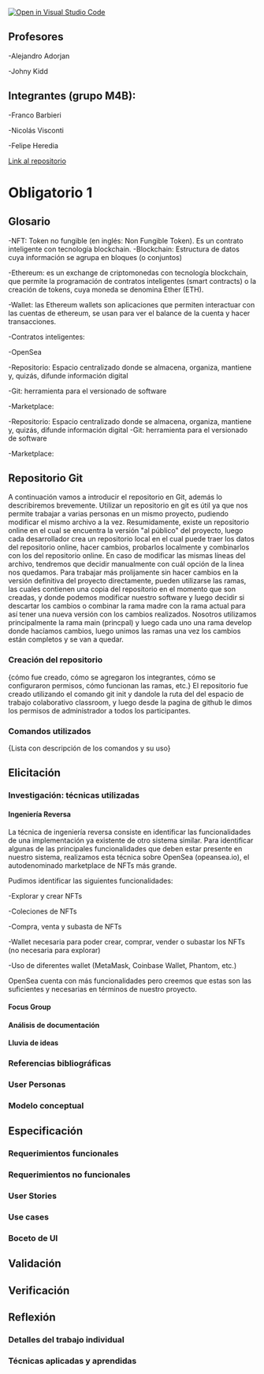 [![Open in Visual Studio Code](https://classroom.github.com/assets/open-in-vscode-f059dc9a6f8d3a56e377f745f24479a46679e63a5d9fe6f495e02850cd0d8118.svg)](https://classroom.github.com/online_ide?assignment_repo_id=7412974&assignment_repo_type=AssignmentRepo)

## Profesores

-Alejandro Adorjan

-Johny Kidd


## Integrantes (grupo M4B):

-Franco Barbieri

-Nicolás Visconti

-Felipe Heredia

[Link al repositorio](https://github.com/ORTFIS2022/obligatorio-Barbieri-Franco--Heredia-Felipe--Visconti-Nicolas.git)


# Obligatorio 1 


## Glosario

-NFT: Token no fungible (en inglés: Non Fungible Token). Es un contrato inteligente con tecnología blockchain.
-Blockchain: Estructura de datos cuya información se agrupa en bloques (o conjuntos)

-Ethereum: es un exchange de criptomonedas con tecnología blockchain, que permite la programación de contratos inteligentes (smart contracts) o la creación de tokens, cuya moneda se denomina Ether (ETH).

-Wallet: las Ethereum wallets son aplicaciones que permiten interactuar con las cuentas de ethereum, se usan para ver el balance de la cuenta y hacer transacciones.

-Contratos inteligentes:

-OpenSea

-Repositorio: Espacio centralizado donde se almacena, organiza, mantiene y, quizás, difunde información digital

-Git: herramienta para el versionado de software 

-Marketplace:

-Repositorio: Espacio centralizado donde se almacena, organiza, mantiene y, quizás, difunde información digital
-Git: herramienta para el versionado de software 

-Marketplace:

## Repositorio Git

A continuación vamos a introducir el repositorio en Git, además lo describiremos brevemente.
Utilizar un repositorio en git es útil ya que nos permite trabajar a varias personas en un mismo proyecto, pudiendo modificar el mismo archivo a la vez. Resumidamente, existe un repositorio online en el cual se encuentra la versión "al público" del proyecto, luego cada desarrollador crea un repositorio local en el cual puede traer los datos del repositorio online, hacer cambios, probarlos localmente y combinarlos con los del repositorio online. 
En caso de modificar las mismas líneas del archivo, tendremos que decidir manualmente con cuál opción de la linea nos quedamos.
Para trabajar más prolijamente sin hacer cambios en la versión definitiva del proyecto directamente, pueden utilizarse las ramas, las cuales contienen una copia del repositorio en el momento que son creadas, y donde podemos modificar nuestro software y luego decidir si descartar los cambios o combinar la rama madre con la rama actual para así tener una nueva versión con los cambios realizados.
Nosotros utilizamos principalmente la rama main (princpal) y luego cada uno una rama develop donde hacíamos cambios, luego unimos las ramas una vez los cambios están completos y se van a quedar.


### Creación del repositorio

{cómo fue creado, cómo se agregaron los integrantes, cómo se configuraron permisos, cómo funcionan las ramas, etc.}
El repositorio fue creado utilizando el comando git init y dandole la ruta del del espacio de trabajo colaborativo classroom, 
y luego desde la pagina de github le dimos los permisos de administrador a todos los participantes.


### Comandos utilizados

{Lista con descripción de los comandos y su uso}



## Elicitación

### Investigación: técnicas utilizadas

#### Ingeniería Reversa

La técnica de ingeniería reversa consiste en identificar las funcionalidades de una implementación ya existente de otro sistema similar.
Para identificar algunas de las principales funcionalidades que deben estar presente en nuestro sistema, realizamos esta técnica sobre OpenSea (opeansea.io), el autodenominado marketplace de NFTs más grande.


Pudimos identificar las siguientes funcionalidades:


-Explorar y crear NFTs

-Coleciones de NFTs

-Compra, venta y subasta de NFTs

-Wallet necesaria para poder crear, comprar, vender o subastar los NFTs (no necesaria para explorar)

-Uso de diferentes wallet (MetaMask, Coinbase Wallet, Phantom, etc.)


OpenSea cuenta con más funcionalidades pero creemos que estas son las suficientes y necesarias en términos de nuestro proyecto.


#### Focus Group

#### Análisis de documentación

#### Lluvia de ideas

### Referencias bibliográficas

### User Personas

### Modelo conceptual



## Especificación

### Requerimientos funcionales

### Requerimientos no funcionales

### User Stories

### Use cases

### Boceto de UI



## Validación

## Verificación


## Reflexión

### Detalles del trabajo individual

### Técnicas aplicadas y aprendidas
